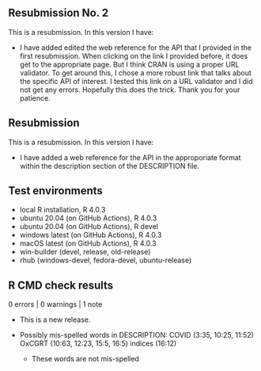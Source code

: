 ## Resubmission No. 2
This is a resubmission. In this version I have:

* I have added edited the web reference for the API that I provided in the first
resubmission. When clicking on the link I provided before, it does get to the
appropriate page. But I think CRAN is using a proper URL validator. To get
around this, I chose a more robust link that talks about the specific API of
interest. I tested this link on a URL validator and I did not get any errors.
Hopefully this does the trick. Thank you for your patience.


## Resubmission
This is a resubmission. In this version I have:

* I have added a web reference for the API in the approporiate format within
the description section of the DESCRIPTION file.


## Test environments
* local R installation, R 4.0.3
* ubuntu 20.04 (on GitHub Actions), R 4.0.3
* ubuntu 20.04 (on GitHub Actions), R devel
* windows latest (on GitHub Actions), R 4.0.3
* macOS latest (on GitHub Actions), R 4.0.3
* win-builder (devel, release, old-release)
* rhub (windows-devel, fedora-devel, ubuntu-release)

## R CMD check results

0 errors | 0 warnings | 1 note

* This is a new release.

* Possibly mis-spelled words in DESCRIPTION:
  COVID (3:35, 10:25, 11:52)
  OxCGRT (10:63, 12:23, 15:5, 16:5)
  indices (16:12)
  
  - These words are not mis-spelled
